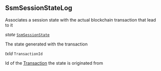 

## SsmSessionStateLog  


Associates a session state with the actual blockchain transaction that lead to it

  
<article>

*state* [`SsmSessionState`](#ssmsessionstate) 

The state generated with the transaction

</article>
<article>

*txId* `TransactionId` 

Id of the [Transaction](/docs/ssm-chaincode-blockchain-content--page#transaction) the state is originated from

</article>

